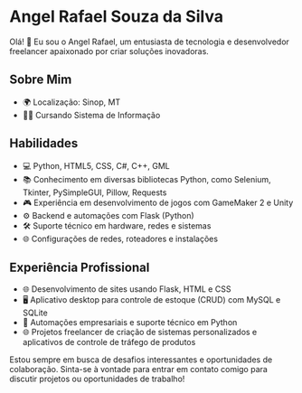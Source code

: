 # Angel Rafael Souza da Silva

Olá! 👋 Eu sou o Angel Rafael, um entusiasta de tecnologia e desenvolvedor freelancer apaixonado por criar soluções inovadoras.

## Sobre Mim
- 🌍 Localização: Sinop, MT
- 👨‍🎓 Cursando Sistema de Informação

## Habilidades
- 💻 Python, HTML5, CSS, C#, C++, GML
- 📚 Conhecimento em diversas bibliotecas Python, como Selenium, Tkinter, PySimpleGUI, Pillow, Requests
- 🎮 Experiência em desenvolvimento de jogos com GameMaker 2 e Unity
- ⚙️ Backend e automações com Flask (Python)
- 🛠️ Suporte técnico em hardware, redes e sistemas
- 🌐 Configurações de redes, roteadores e instalações

## Experiência Profissional
- 🌐 Desenvolvimento de sites usando Flask, HTML e CSS
- 🖥️ Aplicativo desktop para controle de estoque (CRUD) com MySQL e SQLite
- 🤖 Automações empresariais e suporte técnico em Python
- 🌐 Projetos freelancer de criação de sistemas personalizados e aplicativos de controle de tráfego de produtos

Estou sempre em busca de desafios interessantes e oportunidades de colaboração. Sinta-se à vontade para entrar em contato comigo para discutir projetos ou oportunidades de trabalho!
